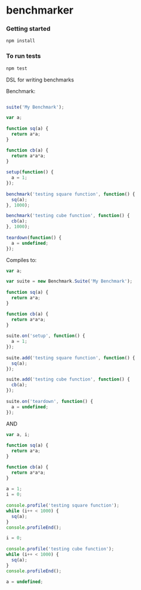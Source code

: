 benchmarker
===========

### Getting started

```bash
npm install
```

### To run tests

```bash
npm test
```

DSL for writing benchmarks

Benchmark:

```javascript

suite('My Benchmark');

var a;
 
function sq(a) {
  return a*a;
}

function cb(a) {
  return a*a*a;
}
 
setup(function() {
  a = 1;
});
 
benchmark('testing square function', function() {
  sq(a);
}, 1000);

benchmark('testing cube function', function() {
  cb(a);
}, 1000);
 
teardown(function() {
  a = undefined;
});
```

Compiles to:

```javascript
var a;

var suite = new Benchmark.Suite('My Benchmark');
 
function sq(a) {
  return a*a;
}

function cb(a) {
  return a*a*a;
}
 
suite.on('setup', function() {
  a = 1;
});
 
suite.add('testing square function', function() {
  sq(a);
});

suite.add('testing cube function', function() {
  cb(a);
});
 
suite.on('teardown', function() {
  a = undefined;
});
```

AND

```javascript
var a, i;
 
function sq(a) {
  return a*a;
}

function cb(a) {
  return a*a*a;
}
 
a = 1;
i = 0;
 
console.profile('testing square function');
while (i++ < 1000) {
  sq(a);
}
console.profileEnd();

i = 0;
 
console.profile('testing cube function');
while (i++ < 1000) {
  sq(a);
}
console.profileEnd();
 
a = undefined;
```
